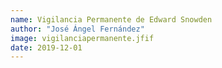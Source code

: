```yaml
---
name: Vigilancia Permanente de Edward Snowden
author: "José Ángel Fernández"
image: vigilanciapermanente.jfif
date: 2019-12-01
---
```

